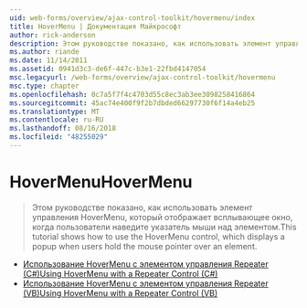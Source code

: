 ```yaml
---
uid: web-forms/overview/ajax-control-toolkit/hovermenu/index
title: HoverMenu | Документация Майкрософт
author: rick-anderson
description: Этом руководстве показано, как использовать элемент управления HoverMenu, который отображает всплывающее окно, когда пользователи наведите указатель мыши над элементом.
ms.author: riande
ms.date: 11/14/2011
ms.assetid: 0941d3c3-de6f-447c-b3e1-22fbd4147054
msc.legacyurl: /web-forms/overview/ajax-control-toolkit/hovermenu
msc.type: chapter
ms.openlocfilehash: 0c7a5f7f4c4703d55c8ec3ab3ee3098258416864
ms.sourcegitcommit: 45ac74e400f9f2b7dbded66297730f6f14a4eb25
ms.translationtype: MT
ms.contentlocale: ru-RU
ms.lasthandoff: 08/16/2018
ms.locfileid: "48255029"
---
```

<a name="hovermenu"></a><span data-ttu-id="ff48c-103">HoverMenu</span><span class="sxs-lookup"><span data-stu-id="ff48c-103">HoverMenu</span></span>
====================
> <span data-ttu-id="ff48c-104">Этом руководстве показано, как использовать элемент управления HoverMenu, который отображает всплывающее окно, когда пользователи наведите указатель мыши над элементом.</span><span class="sxs-lookup"><span data-stu-id="ff48c-104">This tutorial shows how to use the HoverMenu control, which displays a popup when users hold the mouse pointer over an element.</span></span>


- [<span data-ttu-id="ff48c-105">Использование HoverMenu с элементом управления Repeater (C#)</span><span class="sxs-lookup"><span data-stu-id="ff48c-105">Using HoverMenu with a Repeater Control (C#)</span></span>](using-hovermenu-with-a-repeater-control-cs.md)
- [<span data-ttu-id="ff48c-106">Использование HoverMenu с элементом управления Repeater (VB)</span><span class="sxs-lookup"><span data-stu-id="ff48c-106">Using HoverMenu with a Repeater Control (VB)</span></span>](using-hovermenu-with-a-repeater-control-vb.md)

